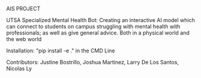 AIS PROJECT

UTSA Specialized Mental Health Bot: Creating an interactive AI model which can connect to students on campus struggling with mental health with professionals; as well as give general advice. Both in a physical world and the web world

Installation: "pip install -e ." in the CMD Line

Contributors: Justine Bostrillo, Joshua Martinez, Larry De Los Santos, Nicolas Ly  